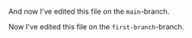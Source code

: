 And now I've edited this file on the `main`-branch.

Now I've edited this file on the `first-branch`-branch.

